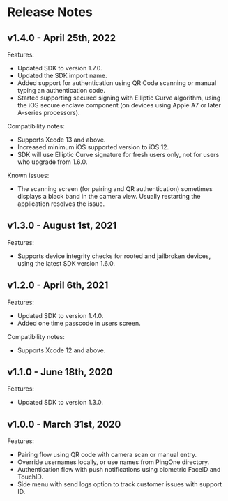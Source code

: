# Release Notes

## v1.4.0 - April 25th, 2022

Features:

- Updated SDK to version 1.7.0.
- Updated the SDK import name.
- Added support for authentication using QR Code scanning or manual typing an authentication code.
- Started supporting secured signing with Elliptic Curve algorithm, using the iOS secure enclave component (on devices using Apple A7 or later A-series processors).

Compatibility notes:
 
- Supports Xcode 13 and above.
- Increased minimum iOS supported version to iOS 12.
- SDK will use Elliptic Curve signature for fresh users only, not for users who upgrade from 1.6.0.

Known issues:

- The scanning screen (for pairing and QR authentication) sometimes displays a black band in the camera view. Usually restarting the application resolves the issue.

## v1.3.0 - August 1st, 2021
Features:

- Supports device integrity checks for rooted and jailbroken devices, using the latest SDK version 1.6.0.

## v1.2.0 - April 6th, 2021
Features:

- Updated SDK to version 1.4.0.
- Added one time passcode in users screen.

Compatibility notes:

- Supports Xcode 12 and above.

## v1.1.0 - June 18th, 2020
Features:

- Updated SDK to version 1.3.0.

## v1.0.0 - March 31st, 2020
Features:

- Pairing flow using QR code with camera scan or manual entry.
- Override usernames locally, or use names from PingOne directory.
- Authentication flow with push notifications using biometric FaceID and TouchID.
- Side menu with send logs option to track customer issues with support ID.

